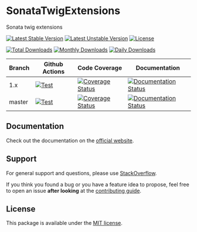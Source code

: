 <!--
DO NOT EDIT THIS FILE!

It's auto-generated by sonata-project/dev-kit package.
-->

# SonataTwigExtensions

Sonata twig extensions

[![Latest Stable Version](https://poser.pugx.org/sonata-project/twig-extensions/v/stable)](https://packagist.org/packages/sonata-project/twig-extensions)
[![Latest Unstable Version](https://poser.pugx.org/sonata-project/twig-extensions/v/unstable)](https://packagist.org/packages/sonata-project/twig-extensions)
[![License](https://poser.pugx.org/sonata-project/twig-extensions/license)](https://packagist.org/packages/sonata-project/twig-extensions)

[![Total Downloads](https://poser.pugx.org/sonata-project/twig-extensions/downloads)](https://packagist.org/packages/sonata-project/twig-extensions)
[![Monthly Downloads](https://poser.pugx.org/sonata-project/twig-extensions/d/monthly)](https://packagist.org/packages/sonata-project/twig-extensions)
[![Daily Downloads](https://poser.pugx.org/sonata-project/twig-extensions/d/daily)](https://packagist.org/packages/sonata-project/twig-extensions)

Branch | Github Actions | Code Coverage | Documentation |
------ | -------------- | ------------- | ------------- |
1.x    | [![Test][test_stable_badge]][test_stable_link]     | [![Coverage Status][coverage_stable_badge]][coverage_stable_link]     | [![Documentation Status][documentation_stable_badge]][documentation_stable_link]     |
master | [![Test][test_unstable_badge]][test_unstable_link] | [![Coverage Status][coverage_unstable_badge]][coverage_unstable_link] | [![Documentation Status][documentation_unstable_badge]][documentation_unstable_link] |

## Documentation

Check out the documentation on the [official website](https://docs.sonata-project.org/projects/twig-extensions).

## Support

For general support and questions, please use [StackOverflow](http://stackoverflow.com/questions/tagged/sonata).

If you think you found a bug or you have a feature idea to propose, feel free to open an issue
**after looking** at the [contributing guide](CONTRIBUTING.md).

## License

This package is available under the [MIT license](LICENSE).

[test_stable_badge]: https://github.com/sonata-project/twig-extensions/workflows/Test/badge.svg?branch=1.x
[test_stable_link]: https://github.com/sonata-project/twig-extensions/actions?query=workflow:test+branch:1.x
[test_unstable_badge]: https://github.com/sonata-project/twig-extensions/workflows/Test/badge.svg?branch=master
[test_unstable_link]: https://github.com/sonata-project/twig-extensions/actions?query=workflow:test+branch:master

[coverage_stable_badge]: https://codecov.io/gh/sonata-project/twig-extensions/branch/1.x/graph/badge.svg
[coverage_stable_link]: https://codecov.io/gh/sonata-project/twig-extensions/branch/1.x
[coverage_unstable_badge]: https://codecov.io/gh/sonata-project/twig-extensions/branch/master/graph/badge.svg
[coverage_unstable_link]: https://codecov.io/gh/sonata-project/twig-extensions/branch/master

[documentation_stable_badge]: https://readthedocs.org/projects/sonata-project-twig-extensions/badge/?version=1.x
[documentation_stable_link]: https://docs.sonata-project.org/projects/twig-extensions/en/1.x/?badge=1.x
[documentation_unstable_badge]: https://readthedocs.org/projects/sonata-project-twig-extensions/badge/?version=master
[documentation_unstable_link]: https://docs.readthedocs.org/projects/twig-extensions/en/master/?badge=master
